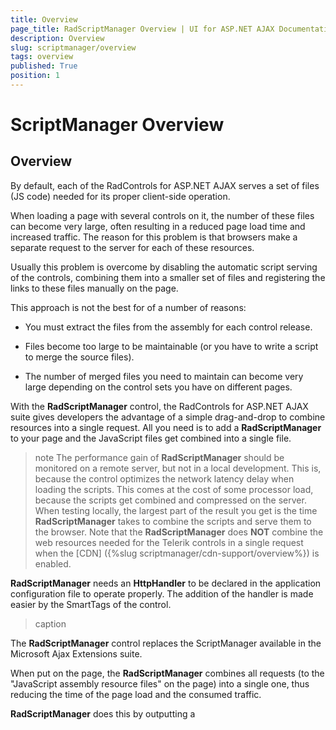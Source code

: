 ```yaml
---
title: Overview
page_title: RadScriptManager Overview | UI for ASP.NET AJAX Documentation
description: Overview
slug: scriptmanager/overview
tags: overview
published: True
position: 1
---
```


# ScriptManager Overview



## Overview

By default, each of the RadControls for ASP.NET AJAX serves a set of files (JS code) needed for its proper client-side operation.

When loading a page with several controls on it, the number of these files can become very large, often resulting in a reduced page load time and increased traffic. The reason for this problem is that browsers make a separate request to the server for each of these resources.

Usually this problem is overcome by disabling the automatic script serving of the controls, combining them into a smaller set of files and registering the links to these files manually on the page.

This approach is not the best for of a number of reasons:

* You must extract the files from the assembly for each control release.

* Files become too large to be maintainable (or you have to write a script to merge the source files).

* The number of merged files you need to maintain can become very large depending on the control sets you have on different pages.

With the **RadScriptManager** control, the RadControls for ASP.NET AJAX suite gives developers the advantage of a simple drag-and-drop to combine resources into a single request. All you need is to add a **RadScriptManager** to your page and the JavaScript files get combined into a single file.

>note The performance gain of **RadScriptManager** should be monitored on a remote server, but not in a local development. This is, because the control optimizes the network latency delay when loading the scripts. This comes at the cost of some processor load, because the scripts get combined and compressed on the server.
>When testing locally, the largest part of the result you get is the time **RadScriptManager** takes to combine the scripts and serve them to the browser.
>Note that the **RadScriptManager** does **NOT** combine the web resources needed for the Telerik controls in a single request when the [CDN] ({%slug scriptmanager/cdn-support/overview%}) is enabled.
>


**RadScriptManager** needs an **HttpHandler** to be declared in the application configuration file to operate properly. The addition of the handler is made easier by the SmartTags of the control.


>caption 



The **RadScriptManager** control replaces the ScriptManager available in the Microsoft Ajax Extensions suite.

When put on the page, the **RadScriptManager** combines all requests (to the "JavaScript assembly resource files" on the page) into a single one, thus reducing the time of the page load and the consumed traffic.

**RadScriptManager** does this by outputting a **<script>** tag with a specific URL, making a request to an HttpHandler, which then serves the combined scripts.

If the script combination is not needed for some reason (e.g. debugging) it can be disabled by giving the [EnableScriptCombine](http://www.telerik.com/help/aspnet-ajax/p_telerik_web_ui_radscriptmanager_enablescriptcombine.html) property the value of **False**.

You can change Handler by using the [HttpHandlerUrl](http://www.telerik.com/help/aspnet-ajax/p_telerik_web_ui_radscriptmanager_httphandlerurl.html) property of the control.

## RadScriptManager needs the HttpHandler to be registered in the application's configuration file:

## Registering the HttpHandler for web sites running on IIS 5.0, 5.1 and 6.0:

````XML
<configuration>    
	<system.web>        
		<httpHandlers>    
			<add path="Telerik.Web.UI.WebResource.axd" verb="*" type="Telerik.Web.UI.WebResource" validate="false" />        
		</httpHandlers>    
	</system.web>
</configuration>
````



## Registering the HttpHandler for Websites Running on IIS7:

When in integrated mode, IIS7 reads the application configuration from the **<system.webServer>** section group in the application configuration file, but not the **<system.web>** section group. Since Visual Studio 2005 does not provide "native" support for IIS7, the RadScriptManager registration cannot be automatically added to the **system.webServer**.

There are two cases:

* Telerik.Web.UI.dll is in the **GAC**:

````XML
<system.webserver>
… 
<handlers>
	…  
	<add name="Telerik.Web.UI.WebResource" path="Telerik.Web.UI.WebResource.axd" verb="*" type="Telerik.Web.UI.WebResource, Telerik.Web.UI, Version=[ASSEMBLY_VERSION], Culture=neutral, PublicKeyToken=121fae78165ba3d4" />
	… 
</handlers>
</system.webserver>
````



>caution You need to replace [ **ASSEMBLY_VERSION** ] with the exact version of your DLL, e.g. **2008.2.723.20** - for the Q2 2008 assembly for ASP.NET 2.0 **OR 2008.2.723.35** - for the Q2 2008 assembly for ASP.NET 3.5
>


* Telerik.Web.UI.dll is **not in the GAC**:

````XML
<system.webserver>
	… 
	<handlers>
		…  
		<add name="Telerik.Web.UI.WebResource"  path="Telerik.Web.UI.WebResource.axd" verb="*" type="Telerik.Web.UI.WebResource" />
		… 
	</handlers>
 </system.webserver>
````



>note Additional information is available in this blog post: [Web Resources demystified](http://blogs.telerik.com/AtanasKorchev/Posts/08-07-18/Web_Resources_demystified_Part_3_Troubleshooting.aspx).
>


## Limitations of the Control:

* **RadScriptManager** ignores ScriptReferences to scripts embedded in an assembly, but pointed to a script file by using the Path property:

````XML
<telerik:RadScriptManager ID="”RadScriptManager1”" runat="”server”">
	<Scripts>
		<asp:ScriptReference Name="MyNamespace.MyFile.js" Assembly="MyAsembly" Path="/MyVirtualLocation/MyFile.js">
	</Scripts>
</telerik:RadScriptManager>
````



* **RadScriptManager** does not support the automatic switch to debug-mode. For example, having an assembly including ScriptReferences in both Debug and Release ScriptMode, where the application is in a debug mode, RadScriptManager will output only the "Release" ones. If debugging is needed, the **EnableScriptCombine** property can be set to **False**.

* **RadScriptManager** currently does not display IntelliSense information for the <Scripts> property and the ScriptReferences.
